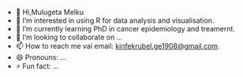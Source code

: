 - 👋 Hi,Mulugeta Melku
- 👀 I’m interested in using R for data analysis and visualisation.
- 🌱 I’m currently learning PhD in cancer epidemiology and treamernt. 
- 💞️ I’m looking to collaborate on ...
- 📫 How to reach me vai email: kinfekrubel.ge1908@gmail.com.
- 😄 Pronouns: ...
- ⚡ Fun fact: ...

<!---
mulugeta2000/mulugeta2000 is a ✨ special ✨ repository because its `README.md` (this file) appears on your GitHub profile.
You can click the Preview link to take a look at your changes.
--->
